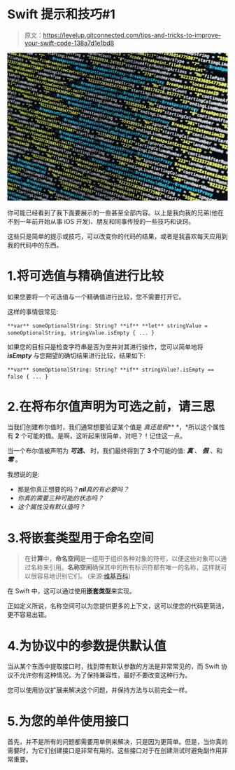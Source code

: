 # Swift 提示和技巧#1

> 原文：<https://levelup.gitconnected.com/tips-and-tricks-to-improve-your-swift-code-138a7d1e1bd8>

![](img/cf4a835adaeb4a808a4f8aff962326d3.png)

你可能已经看到了我下面要展示的一些甚至全部内容。以上是我向我的兄弟(他在不到一年前开始从事 iOS 开发)、朋友和同事传授的一些技巧和诀窍。

这些只是简单的提示或技巧，可以改变你的代码的结果，或者是我喜欢每天应用到我的代码中的东西。

# 1.将可选值与精确值进行比较

如果您要将一个可选值与一个精确值进行比较，您不需要打开它。

这样的事情很常见:

```
**var** someOptionalString: String? **if** **let** stringValue = someOptionalString, stringValue.isEmpty { ... }
```

如果您的目标只是检查字符串是否为空并对其进行操作，您可以简单地将 ***isEmpty*** 与您期望的确切结果进行比较，结果如下:

```
**var** someOptionalString: String? **if** stringValue?.isEmpty == false { ... }
```

# 2.在将布尔值声明为可选之前，请三思

当我们创建布尔值时，我们通常想要验证某个值是 ***真*还是*假*** *，*所以这个属性有 **2** 个可能的值。是啊，这听起来很简单，对吧？！记住这一点。

当一个布尔值被声明为 ***可选、*** 时，我们最终得到了 **3 个**可能的值: ***真*** 、 ***假*** 、和 ***零*** 。

我想说的是:

*   那是你真正想要的吗？***nil****真的有必要吗？*
*   *你真的需要三种可能的状态吗？*
*   *这个属性没有默认值吗？*

# 3.将嵌套类型用于命名空间

> 在**计算**中，**命名空间**是一组用于组织各种对象的符号，以便这些对象可以通过名称来引用。**名称空间**确保其中的所有标识符都有唯一的名称，这样就可以很容易地识别它们。
> (来源:[维基百科](https://en.wikipedia.org/wiki/Namespace))

在 Swift 中，这可以通过使用**嵌套类型**来实现。

正如定义所说，名称空间可以为您提供更多的上下文，这可以使您的代码更简洁，更不容易出错。

# 4.为协议中的参数提供默认值

当从某个东西中提取接口时，找到带有默认参数的方法是非常常见的，而 Swift 协议不允许你有这种情况。为了保持兼容性，最好不要改变这种行为。

您可以使用协议扩展来解决这个问题，并保持方法与以前完全一样。

# 5.为您的单件使用接口

首先，并不是所有的问题都需要用单例来解决，只是因为更简单。但是，当你真的需要时，为它们创建接口是非常有用的。这些接口对于在创建测试时避免副作用非常重要。